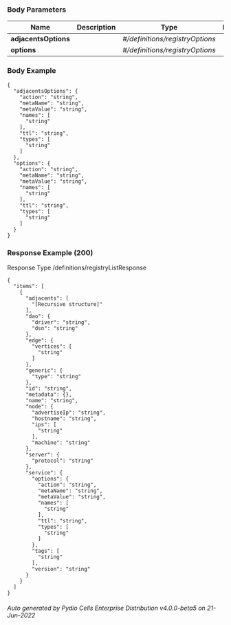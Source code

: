 






 
  


### Body Parameters

Name | Description | Type | Required
---|---|---|---
**adjacentsOptions** |  | _#/definitions/registryOptions_ |   
**options** |  | _#/definitions/registryOptions_ |   


### Body Example
```
{
  "adjacentsOptions": {
    "action": "string",
    "metaName": "string",
    "metaValue": "string",
    "names": [
      "string"
    ],
    "ttl": "string",
    "types": [
      "string"
    ]
  },
  "options": {
    "action": "string",
    "metaName": "string",
    "metaValue": "string",
    "names": [
      "string"
    ],
    "ttl": "string",
    "types": [
      "string"
    ]
  }
}
```






### Response Example (200)
Response Type /definitions/registryListResponse

```
{
  "items": [
    {
      "adjacents": [
        "[Recursive structure]"
      ],
      "dao": {
        "driver": "string",
        "dsn": "string"
      },
      "edge": {
        "vertices": [
          "string"
        ]
      },
      "generic": {
        "type": "string"
      },
      "id": "string",
      "metadata": {},
      "name": "string",
      "node": {
        "advertiseIp": "string",
        "hostname": "string",
        "ips": [
          "string"
        ],
        "machine": "string"
      },
      "server": {
        "protocol": "string"
      },
      "service": {
        "options": {
          "action": "string",
          "metaName": "string",
          "metaValue": "string",
          "names": [
            "string"
          ],
          "ttl": "string",
          "types": [
            "string"
          ]
        },
        "tags": [
          "string"
        ],
        "version": "string"
      }
    }
  ]
}
```




###### Auto generated by Pydio Cells Enterprise Distribution v4.0.0-beta5 on 21-Jun-2022
